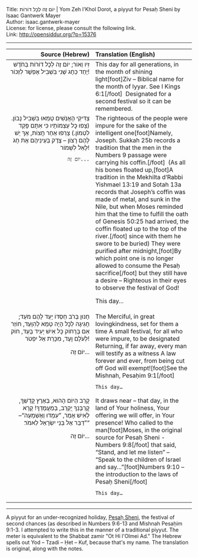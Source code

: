 <html>
<head></head>
<body>
Title: יוֹם זֶה לְכׇל דוֹרוֹת | Yom Zeh l'Khol Dorot, a piyyut for Pesaḥ Sheni by Isaac Gantwerk Mayer<br />
Author: isaac.gantwerk-mayer<br />
License: for license, please consult the following link.<br />
Link: <a href="http://opensiddur.org/?p=15376">http://opensiddur.org/?p=15376</a>
<p />
<hr />

<table style="margin-left: auto;margin-right: auto;">
<thead><tr><th id="x" style="text-align: right;">Source (Hebrew)</th><th style="text-align: left;">Translation (English)</th></tr></thead>
<tbody>
<tr><td style="vertical-align:top;" width="46%">
<div class="liturgy" style="text-align: right;"><span lang="he">
יוֹם זֶה לְכׇל דוֹרוֹת בְּחֹדֶשׁ ‎‎זִיו וְאוֹר;
יֻחַד כְּחָג שֶׁנִי בִּשְׁבִיל אֶפְשָׁר לִזְכּוֹר!
</span></div></td>

<td style="vertical-align:top;" width="53%"><div class="english">
This day for all generations, in the month of shining light[foot]Ziv – Biblical name for the month of Iyyar. See I Kings 6:1[/foot]&nbsp; 
Designated for a second festival so it can be remembered.
</div></td>
</tr>


<tr><td style="vertical-align:top;" width="46%">
<div class="liturgy" style="text-align: right;"><span lang="he">
צַדִּיקֵי הָאֲנַשִׁים טֻמְּאוּ בִּשְׁבִיל נָבוֹן.
(צָפוּ כׇּל עַצְמוֹתָיו כִּי אִתָּם פָּקַד לִטְמוֹן.)
צָרְפוּ אַחַר חֲצוֹת, אַךְ יֵשׁ לָהֶם רָצוֹן –
צֶדֶק בְּעֵינֵיהֶם אֶת חָג לָאֵל לִשְׁמוֹר!

	יוֹם זֶה...
</span></div></td>

<td style="vertical-align:top;" width="53%"><div class="english">
The righteous of the people were impure for the sake of the intelligent one[foot]Namely, Joseph. Sukkah 25b records a tradition that the men in the Numbers 9 passage were carrying his coffin.[/foot]&nbsp; 
(As all his bones floated up,[foot]A tradition in the Mekhilta d’Rabbi Yishmael 13:19 and Sotah 13a records that Joseph’s coffin was made of metal, and sunk in the Nile, but when Moses reminded him that the time to fulfill the oath of Genesis 50:25 had arrived, the coffin floated up to the top of the river.[/foot] since with them he swore to be buried)
They were purified after midnight,[foot]By which point one is no longer allowed to consume the Pesaḥ sacrifice[/foot] but they still have a desire –
Righteous in their eyes to observe the festival of God!

This day…
</div></td>
</tr>


<tr><td style="vertical-align:top;" width="46%">
<div class="liturgy" style="text-align: right;"><span lang="he">
חָנוּן בְּרֹב חַסְדּוֹ יָעַד לָהֶם מֹעֵד;
חָגִיגָה לְכׇל הָיָה טָמֵא לְהִוָּעֵד,
חוֹזֵר אִם בָּרָחוֹק כׇּל אִישׁ יָעִיד בָּעֵד,
חוֹק לְעֹלָם וָעֶד, מִכָּרֵת אֵל יִפְטֹר!

יוֹם זֶה...
</span></div></td>

<td style="vertical-align:top;" width="53%"><div class="english">
The Merciful, in great lovingkindness, set for them a time
A small festival, for all who were impure, to be designated 
Returning, if far away, every man will testify as a witness
A law forever and ever, from being cut off God will exempt![foot]See the Mishnah, Pesaḥim 9:1[/foot]

	This day…
</div></td>
</tr>


<tr><td style="vertical-align:top;" width="46%">
<div class="liturgy" style="text-align: right;"><span lang="he">
קָרֵב הַיּוֹם הָהוּא, בְּאֶרֶץ קׇדְשְׁךָ,
קׇרְבָּנְךָ יֻקְרַב, בְּמַעֲמָדְךָ!
קָרָא לְאִישׁ אָמַר, ”עִמְדוּ וְאֶשְׁמְעָה“–
”דַּבֵּר אֶל בְּנֵי יִשְׂרָאֵל לֵאמֹר׃“
	
יוֹם זֶה...
</span></div></td>

<td style="vertical-align:top;" width="53%"><div class="english">
It draws near – that day, in the land of Your holiness,
Your offering we will offer, in Your presence!
Who called to the man[foot]Moses, in the original source for Pesaḥ Sheni - Numbers 9:8[/foot] that said, “Stand, and let me listen” –
“Speak to the children of Israel and say…”[foot]Numbers 9:10 – the introduction to the laws of Pesaḥ Sheni[/foot]

	This day…
</div></td>
</tr>
</tbody></table>

<hr />
A piyyut for an under-recognized holiday, <a href="https://en.wikipedia.org/wiki/Pesach_Sheni">Pesaḥ Sheni</a>, the festival of second chances (as described in Numbers 9:6-13 and Mishnah Pesaḥim 9:1-3. I attempted to write this in the manner of a traditional piyyut. The meter is equivalent to the Shabbat zamir "Ot Hi l'Olmei Ad." The Hebrew spells out Yod – Tzadi – Ḥet – Kuf, because that's my name. The translation is original, along with the notes.
</body>
</html>